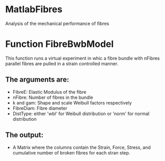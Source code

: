 # MatlabFibres
Analysis of the mechanical performance of fibres

# Function FibreBwbModel
 This function runs a virtual experiment in whic a fibre bundle with
 nFibres parallel fibres are pulled in a strain controlled manner. 
 ## The arguments are:
  * FibreE:    Elastic Modulus of the fibre
  * nFibre:    Number of fibres in the bundle
  * k and gam: Shape and scale Weibull factors respectively
  * FibreDiam: Fibre diameter
  * DistType:  either 'wbl' for Weibull distribution or 'norm' for normal distribution
## The output:
  * A Matrix where the columns contain the Strain, Force, Stress, and cumulative number of broken fibres for each stran step.
